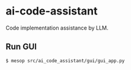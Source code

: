 # ai-code-assistant
Code implementation assistance by LLM.

## Run GUI
```
$ mesop src/ai_code_assistant/gui/gui_app.py
```